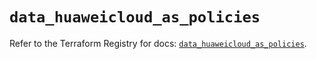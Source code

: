 # `data_huaweicloud_as_policies`

Refer to the Terraform Registry for docs: [`data_huaweicloud_as_policies`](https://registry.terraform.io/providers/huaweicloud/huaweicloud/1.71.1/docs/data-sources/as_policies).
